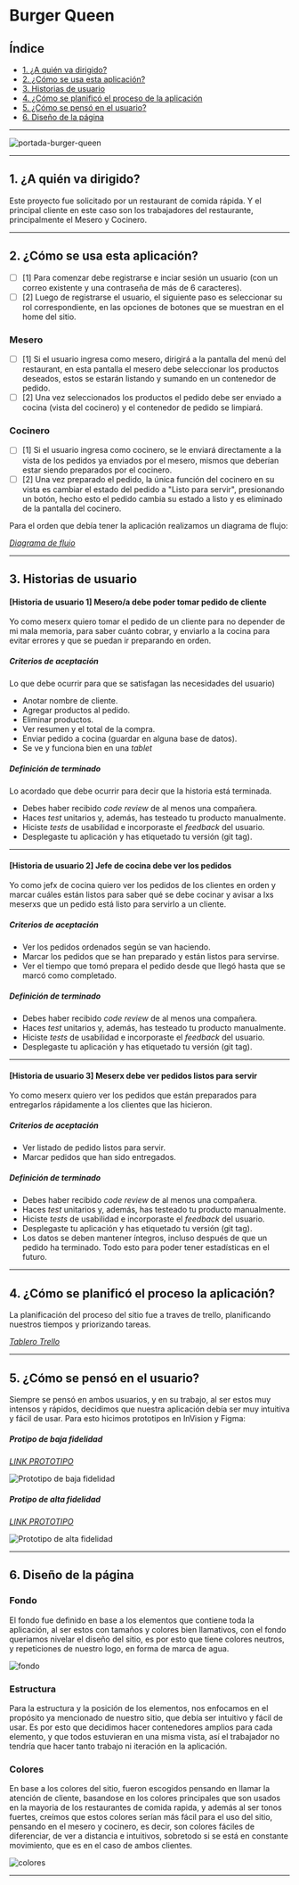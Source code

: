# Burger Queen

## Índice

* [1. ¿A quién va dirigido?](#1-¿A-quién-va-dirigido?)
* [2. ¿Cómo se usa esta aplicación?](#2-¿Cómo-se-usa-esta-aplicación?)
* [3. Historias de usuario](#3-Historias-de-usuario)
* [4. ¿Cómo se planificó el proceso de la aplicación](#4-¿Cómo-se-planificó-el-proceso-de-la-aplicación)
* [5. ¿Cómo se pensó en el usuario?](#5-¿Cómo-se-pensó-en-el-usuario?)
* [6. Diseño de la página](#5-Diseño-de-la-pagina)

***

![portada-burger-queen](https://i.ibb.co/T4XfHvR/Portada-Burguer-Queen.png)


***

## 1. ¿A quién va dirigido?

Este proyecto fue solicitado por un restaurant de comida rápida. Y el principal cliente en este caso son los trabajadores del restaurante, principalmente el Mesero y Cocinero. 

***

## 2. ¿Cómo se usa esta aplicación?

* [ ] [1] Para comenzar debe registrarse e inciar sesión un usuario (con un correo existente y una contraseña de más de 6 caracteres).
* [ ] [2] Luego de registrarse el usuario, el siguiente paso es seleccionar su rol correspondiente, en las opciones de botones que se muestran en el home del sitio.

### Mesero 

* [ ] [1] Si el usuario ingresa como mesero, dirigirá a la pantalla del menú del restaurant, en esta pantalla el mesero debe seleccionar los productos deseados, estos se estarán listando y sumando en un contenedor de pedido. 
* [ ] [2] Una vez seleccionados los productos el pedido debe ser enviado a cocina (vista del cocinero) y el contenedor de pedido se limpiará.

### Cocinero
* [ ] [1] Si el usuario ingresa como cocinero, se le enviará directamente a la vista de los pedidos ya enviados por el mesero, mismos que deberían estar siendo preparados por el cocinero.
* [ ] [2] Una vez preparado el pedido, la única función del cocinero en su vista es cambiar el estado del pedido a "Listo para servir", presionando un botón, hecho esto el pedido cambia su estado a listo y es eliminado de la pantalla del cocinero.

Para el orden que debía tener la aplicación realizamos un diagrama de flujo: 

[_Diagrama de flujo_](https://app.lucidchart.com/documents/view/3f0e3a9b-1ae0-4bf0-9db3-ce2bd25bda7e/0_0)

***

## 3. Historias de usuario

#### [Historia de usuario 1] Mesero/a debe poder tomar pedido de cliente

Yo como meserx quiero tomar el pedido de un cliente para no depender de mi mala
memoria, para saber cuánto cobrar, y enviarlo a la cocina para evitar errores y
que se puedan ir preparando en orden.

##### Criterios de aceptación

Lo que debe ocurrir para que se satisfagan las necesidades del usuario)

* Anotar nombre de cliente.
* Agregar productos al pedido.
* Eliminar productos.
* Ver resumen y el total de la compra.
* Enviar pedido a cocina (guardar en alguna base de datos).
* Se ve y funciona bien en una _tablet_

##### Definición de terminado

Lo acordado que debe ocurrir para decir que la historia está terminada.

* Debes haber recibido _code review_ de al menos una compañera.
* Haces _test_ unitarios y, además, has testeado tu producto manualmente.
* Hiciste _tests_ de usabilidad e incorporaste el _feedback_ del usuario.
* Desplegaste tu aplicación y has etiquetado tu versión (git tag).

***

#### [Historia de usuario 2] Jefe de cocina debe ver los pedidos

Yo como jefx de cocina quiero ver los pedidos de los clientes en orden y
marcar cuáles están listos para saber qué se debe cocinar y avisar a lxs meserxs
que un pedido está listo para servirlo a un cliente.

##### Criterios de aceptación

* Ver los pedidos ordenados según se van haciendo.
* Marcar los pedidos que se han preparado y están listos para servirse.
* Ver el tiempo que tomó prepara el pedido desde que llegó hasta que se
  marcó como completado.

##### Definición de terminado

* Debes haber recibido _code review_ de al menos una compañera.
* Haces _test_ unitarios y, además, has testeado tu producto manualmente.
* Hiciste _tests_ de usabilidad e incorporaste el _feedback_ del usuario.
* Desplegaste tu aplicación y has etiquetado tu versión (git tag).

***

#### [Historia de usuario 3] Meserx debe ver pedidos listos para servir

Yo como meserx quiero ver los pedidos que están preparados para entregarlos
rápidamente a los clientes que las hicieron.

##### Criterios de aceptación

* Ver listado de pedido listos para servir.
* Marcar pedidos que han sido entregados.

##### Definición de terminado

* Debes haber recibido _code review_ de al menos una compañera.
* Haces _test_ unitarios y, además, has testeado tu producto manualmente.
* Hiciste _tests_ de usabilidad e incorporaste el _feedback_ del usuario.
* Desplegaste tu aplicación y has etiquetado tu versión (git tag).
* Los datos se deben mantener íntegros, incluso después de que un pedido ha
  terminado. Todo esto para poder tener estadísticas en el futuro.

***

## 4. ¿Cómo se planificó el proceso la aplicación?

La planificación del proceso del sitio fue a traves de trello, planificando nuestros tiempos y priorizando tareas.

[_Tablero Trello_](https://trello.com/b/HAYtsB73/burger-queen)

***

## 5. ¿Cómo se pensó en el usuario?

Siempre se pensó en ambos usuarios, y en su trabajo, al ser estos muy intensos y rápidos, decidimos que nuestra aplicación debía ser muy intuitiva y fácil de usar. Para esto hicimos prototipos en InVision y Figma:

##### Protipo de baja fidelidad

[_LINK PROTOTIPO_](https://burguerqueen.invisionapp.com/freehand/Burguer-Queen--cAUeRVwlw)

![Prototipo de baja fidelidad](https://i.ibb.co/m82TFSN/invision.png)

##### Protipo de alta fidelidad

[_LINK PROTOTIPO_](https://www.figma.com/proto/9WMSEpZ6N6bklJSZBTiSA8/Burger-Queen?node-id=8%3A2&scaling=min-zoom)

![Prototipo de alta fidelidad](https://i.ibb.co/PQfZS3q/figma.png)

***

## 6. Diseño de la página

### Fondo

El fondo fue definido en base a los elementos que contiene toda la aplicación, al ser estos con tamaños y colores bien llamativos, con el fondo queriamos nivelar el diseño del sitio, es por esto que tiene colores neutros, y repeticiones de nuestro logo, en forma de marca de agua.

![fondo](https://i.ibb.co/RCmG8hm/Fondito-3.jpg)

### Estructura

Para la estructura y la posición de los elementos, nos enfocamos en el propósito ya mencionado de nuestro sitio, que debía ser intuitivo y fácil de usar. Es por esto que decidimos hacer contenedores amplios para cada elemento, y que todos estuvieran en una misma vista, así el trabajador no tendría que hacer tanto trabajo ni iteración en la aplicación.

### Colores

En base a los colores del sitio, fueron escogidos pensando en llamar la atención de cliente, basandose en los colores principales que son usados en la mayoria de los restaurantes de comida rapida, y además al ser tonos fuertes, creímos que estos colores serían más fácil para el uso del sitio, pensando en el mesero y cocinero, es decir, son colores fáciles de diferenciar, de ver a distancia e intuitivos, sobretodo si se está en constante movimiento, que es en el caso de ambos clientes. 

![colores](https://i.ibb.co/nQZyhkX/Portada-Burguer-Queen-1.png)

***
